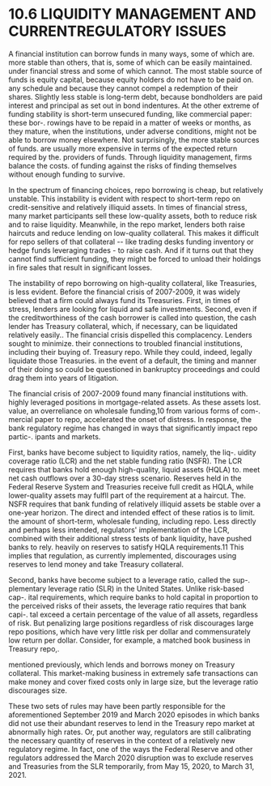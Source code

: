 # 10.6 LIQUIDITY MANAGEMENT AND CURRENTREGULATORY ISSUES  

A financial institution can borrow funds in many ways, some of which are. more stable than others, that is, some of which can be easily maintained. under financial stress and some of which cannot. The most stable source of funds is equity capital, because equity holders do not have to be paid on. any schedule and because they cannot compel a redemption of their shares. Slightly less stable is long-term debt, because bondholders are paid interest and principal as set out in bond indentures. At the other extreme of funding stability is short-term unsecured funding, like commercial paper: these bor-. rowings have to be repaid in a matter of weeks or months, as they mature, when the institutions, under adverse conditions, might not be able to borrow money elsewhere. Not surprisingly, the more stable sources of funds. are usually more expensive in terms of the expected return required by the. providers of funds. Through liquidity management, firms balance the costs. of funding against the risks of finding themselves without enough funding to survive.  

In the spectrum of financing choices, repo borrowing is cheap, but relatively unstable. This instability is evident with respect to short-term repo on credit-sensitive and relatively illiquid assets. In times of financial stress, many market participants sell these low-quality assets, both to reduce risk and to raise liquidity. Meanwhile, in the repo market, lenders both raise haircuts and reduce lending on low-quality collateral. This makes it difficult for repo sellers of that collateral -- like trading desks funding inventory or hedge funds leveraging trades - to raise cash. And if it turns out that they cannot find sufficient funding, they might be forced to unload their holdings in fire sales that result in significant losses.  

The instability of repo borrowing on high-quality collateral, like Treasuries, is less evident. Before the financial crisis of 2007-2009, it was widely believed that a firm could always fund its Treasuries. First, in times of stress, lenders are looking for liquid and safe investments. Second, even if the creditworthiness of the cash borrower is called into question, the cash lender has Treasury collateral, which, if necessary, can be liquidated relatively easily.. The financial crisis dispelled this complacency. Lenders sought to minimize. their connections to troubled financial institutions, including their buying of. Treasury repo. While they could, indeed, legally liquidate those Treasuries. in the event of a default, the timing and manner of their doing so could be questioned in bankruptcy proceedings and could drag them into years of litigation.  

The financial crisis of 2007-2009 found many financial institutions with. highly leveraged positions in mortgage-related assets. As these assets lost. value, an overreliance on wholesale funding,10 from various forms of com-. mercial paper to repo, accelerated the onset of distress. In response, the bank regulatory regime has changed in ways that significantly impact repo partic-. ipants and markets.  

First, banks have become subject to liquidity ratios, namely, the liq-. uidity coverage ratio (LCR) and the net stable funding ratio (NSFR). The LCR requires that banks hold enough high-quality, liquid assets (HQLA) to. meet net cash outflows over a 30-day stress scenario. Reserves held in the Federal Reserve System and Treasuries receive full credit as HQLA, while lower-quality assets may fulfll part of the requirement at a haircut. The. NSFR requires that bank funding of relatively illiquid assets be stable over a one-year horizon. The direct and intended effect of these ratios is to limit. the amount of short-term, wholesale funding, including repo. Less directly and perhaps less intended, regulators' implementation of the LCR, combined with their additional stress tests of bank liquidity, have pushed banks to rely. heavily on reserves to satisfy HQLA requirements.11 This implies that regulation, as currently implemented, discourages using reserves to lend money and take Treasury collateral.  

Second, banks have become subject to a leverage ratio, called the sup-. plementary leverage ratio (SLR) in the United States. Unlike risk-based cap-. ital requirements, which require banks to hold capital in proportion to the perceived risks of their assets, the leverage ratio requires that bank capi-. tal exceed a certain percentage of the value of all assets, regardless of risk. But penalizing large positions regardless of risk discourages large repo positions, which have very little risk per dollar and commensurately low return per dollar. Consider, for example, a matched book business in Treasury repo,.  

mentioned previously, which lends and borrows money on Treasury collateral. This market-making business in extremely safe transactions can make money and cover fixed costs only in large size, but the leverage ratio discourages size.  

These two sets of rules may have been partly responsible for the aforementioned September 2019 and March 2020 episodes in which banks did not use their abundant reserves to lend in the Treasury repo market at abnormally high rates. Or, put another way, regulators are still calibrating the necessary quantity of reserves in the context of a relatively new regulatory regime. In fact, one of the ways the Federal Reserve and other regulators addressed the March 2020 disruption was to exclude reserves and Treasuries from the SLR temporarily, from May 15, 2020, to March 31, 2021.  
